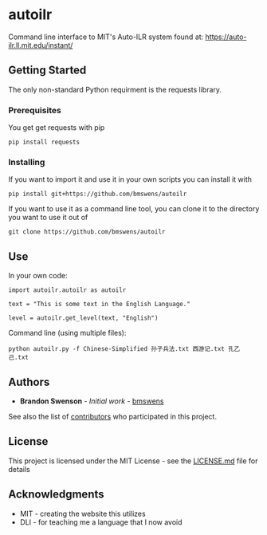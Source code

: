 # autoilr

Command line interface to MIT's Auto-ILR system found at: https://auto-ilr.ll.mit.edu/instant/

## Getting Started

The only non-standard Python requirment is the requests library.

### Prerequisites

You get get requests with pip

```
pip install requests
```

### Installing

If you want to import it and use it in your own scripts you can install it with

```
pip install git+https://github.com/bmswens/autoilr
```

If you want to use it as a command line tool, you can clone it to the directory you want to use it out of

```
git clone https://github.com/bmswens/autoilr
```

## Use

In your own code:
```
import autoilr.autoilr as autoilr

text = "This is some text in the English Language."

level = autoilr.get_level(text, "English")
```

Command line (using multiple files):
```
python autoilr.py -f Chinese-Simplified 孙子兵法.txt 西游记.txt 孔乙己.txt
```

## Authors

* **Brandon Swenson** - *Initial work* - [bmswens](https://github.com/bmswens)

See also the list of [contributors](https://github.com/your/project/contributors) who participated in this project.

## License

This project is licensed under the MIT License - see the [LICENSE.md](LICENSE.md) file for details

## Acknowledgments

* MIT - creating the website this utilizes
* DLI - for teaching me a language that I now avoid
